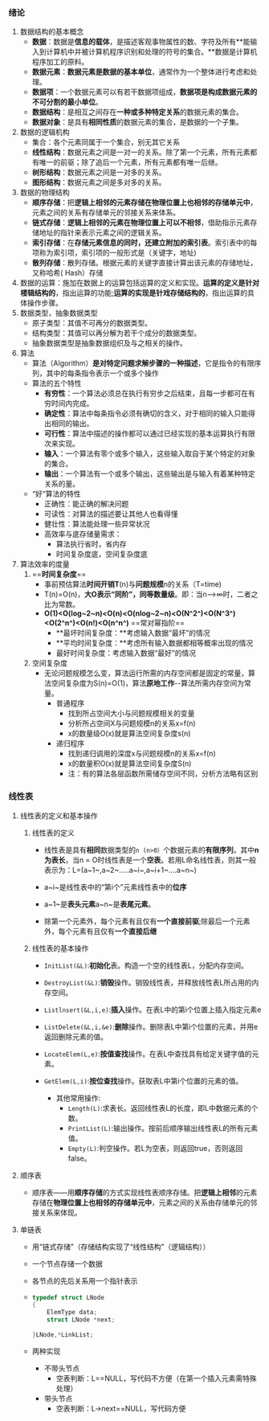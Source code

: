 ### 绪论

1. 数据结构的基本概念
   - **数据**：数据是**信息的载体**，是描述客观事物属性的数、字符及所有**能输入到计算机中并被计算机程序识别和处理的符号的集合。**数据是计算机程序加工的原料。
   - **数据元素**：**数据元素是数据的基本单位**，通常作为一个整体进行考虑和处理。
   - **数据项**：一个数据元素可以有若干数据项组成，**数据项是构成数据元素的不可分割的最小单位**。
   - **数据结构**：是相互之间存在**一种或多种特定关系**的数据元素的集合。
   - **数据对象**：是具有**相同性质**的数据元素的集合，是数据的一个子集。
2. 数据的逻辑机构
   - 集合：各个元素同属于一个集合，别无其它关系
   - **线性结构**：数据元素之间是一对一的关系。除了第一个元素，所有元素都有唯一的前驱；除了追后一个元素，所有元素都有唯一后继。
   - **树形结构**：数据元素之间是一对多的关系。
   - **图形结构**：数据元素之间是多对多的关系。
3. 数据的物理结构
   - **顺序存储**：把**逻辑上相邻的元素存储在物理位置上也相邻的存储单元中**，元素之间的关系有存储单元的邻接关系来体系。
   - **链式存储**：**逻辑上相邻的元素在物理位置上可以不相邻**，借助指示元素存储地址的指针来表示元素之间的逻辑关系。
   - **索引存储**：在**存储元素信息的同时，还建立附加的索引表**。索引表中的每项称为索引项，索引项的一般形式是（关键字，地址)
   - **散列存储**：散列存储。根据元素的关键字直接计算出该元素的存储地址，又称哈希( Hash）存储
4. 数据的运算：施加在数据上的运算包括运算的定义和实现。**运算的定义是针对楼辑结构的**，指出运算的功能;**运算的实现是针戏存储结构的**，指出运算的具体操作步骤。
5. 数据类型，抽象数据类型
   - 原子类型：其值不可再分的数据类型。
   - 结构类型：其值可以再分解为若干个成分的数据类型。
   - 抽象数据类型是抽象数据组织及与之相关的操作。
6. 算法
   - 算法（Algorithm）**是对特定问题求解步骤的一种描述**，它是指令的有限序列，其中的每条指令表示一个或多个操作
   - 算法的五个特性
     - **有穷性**：一个算法必须总在执行有穷步之后结束，且每一步都可在有穷时间内完成。
     - **确定性**：算法中每条指令必须有确切的含义，对于相同的输入只能得出相同的输出。
     - **可行性**：算法中描述的操作都可以通过已经实现的基本运算执行有限次来实现。
     - **输入**：一个算法有零个或多个输入，这些输入取自于某个特定的对象的集合。
     - **输出**：一个算法有一个或多个输出，这些输出是与输入有着某种特定关系的量。
   - “好“算法的特性
     - 正确性：能正确的解决问题
     - 可读性：对算法的描述要让其他人也看得懂
     - 健壮性：算法能处理一些异常状况
     - 高效率与底存储量需求：
       - 算法执行省时，省内存
       - 时间复杂度底，空间复杂度底
7. 算法效率的度量
   1. ==**时间复杂度**==
      - 事前预估算法**时间开销T**(n)与**问题规模**n的关系（T=time)
      - T(n)=O(n)，**大O表示“同阶”，同等数量级**。即：当n-->∞时，二者之比为常数。
      - **O(1)<O(log~2~n)<O(n)<O(nlog~2~n)<O(N^2^)<O(N^3^)<O(2^n^)<O(n!)<O(n^n^)** ==常对幂指阶==
        - **最坏时间复杂度：**考虑输入数据“最坏”的情况
        - **平均时间复杂度：**考虑所有输入数据都相等概率出现的情况
        - 最好时间复杂度：考虑输入数据“最好”的情况
   2. 空间复杂度
      - 无论问题规模怎么变，算法运行所需的内存空间都是固定的常量，算法空间复杂度为S(n)=O(1)，算法**原地工作**--算法所需内存空间为常量。
        - 普通程序
          - 找到所占空间大小与问题规模相关的变量
          - 分析所占空间X与问题规模n的关系x=f(n)
          - x的数量级O(x)就是算法空间复杂度s(n)
        - 递归程序
          - 找到递归调用的深度x与问题规模n的关系x=f(n)
          - x的数量积O(x)就是算法空间复杂度S(n)
          - 注：有的算法各层函数所需储存空间不同，分析方法略有区别

### 线性表

1. 线性表的定义和基本操作

   1. 线性表的定义

      - 线性表是具有**相同**数据类型的`n (n>0）`个数据元素的**有限序列**，其中**n为表长**，当n = O时线性表是一个**空表**。若用L命名线性表，则其一般表示为：L=(a~1~,a~2~.....a~i~,a~i+1~....a~n~)

      - a~i~是线性表中的“第i个”元素线性表中的**位序**

      - a~1~是**表头元素**a~n~是**表尾元素**。

      - 除第一个元素外，每个元素有且仅有**一个直接前驱**;除最后一个元素外，每个元素有且仅有**一个直接后继**

   2. 线性表的基本操作

      - `InitList(&L)`:**初始化**表。构造一个空的线性表L，分配内存空间。

      - `DestroyList(&L)`:**销毁**操作。销毁线性表，并释放线性表L所占用的内存空间。

      - `Listlnsert(&L,i,e)`:**插入**操作。在表L中的第i个位置上插入指定元素e

      - `ListDelete(&L,i,&e)`:**删除**操作。删除表L中第i个位置的元素，并用e返回删除元素的值。

      - `LocateElem(L,e)`:**按值查找**操作。在表L中查找具有给定关键字值的元素。

      - `GetElem(L,i)`:**按位查找**操作。获取表L中第i个位置的元素的值。

        - 其他常用操作:
          - `Length(L)`:求表长。返回线性表L的长度，即L中数据元素的个数。
          - `PrintList(L)`:输出操作。按前后顺序输出线性表L的所有元素值。
          - `Empty(L)`:判空操作。若L为空表，则返回true，否则返回false。

        

2. 顺序表

   - 顺序表――用**顺序存储**的方式实现线性表顺序存储。把**逻辑上相邻**的元素存储在**物理位置上也相邻的存储单元中**，元素之间的关系由存储单元的邻接关系来体现。

3. 单链表

   - 用“链式存储”（存储结构实现了“线性结构”（逻辑结构））

   - 一个节点存储一个数据

   - 各节点的先后关系用一个指针表示

   - ```c
     typedef struct LNode
     {
         ElemType data;
         struct LNode *next;
         
     }LNode,*LinkList;
     ```

   - 两种实现

     - 不带头节点
       - 空表判断：L==NULL，写代码不方便（在第一个插入元素需特殊处理）
     - 带头节点
       - 空表判断：L->next==NULL，写代码方便

   

   

   



